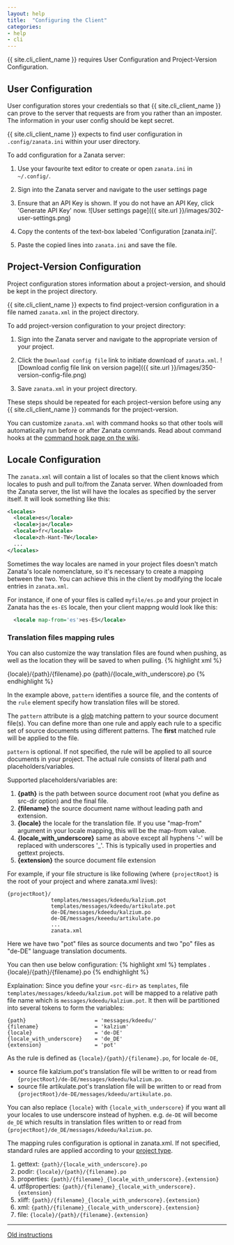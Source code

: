 ```yaml
---
layout: help
title:  "Configuring the Client"
categories:
- help
- cli
---
```


{{ site.cli_client_name }} requires User Configuration and Project-Version Configuration.

## User Configuration

User configuration stores your credentials so that {{ site.cli_client_name }} can prove to the server that requests are from you rather than an imposter. The information in your user config should be kept secret.

{{ site.cli_client_name }} expects to find user configuration in `.config/zanata.ini` within your user directory.

To add configuration for a Zanata server:

 1. Use your favourite text editor to create or open `zanata.ini` in `~/.config/`.
 1. Sign into the Zanata server and navigate to the user settings page
 1. Ensure that an API Key is shown. If you do not have an API Key, click 'Generate API Key' now.
![User settings page]({{ site.url }}/images/302-user-settings.png)

 1. Copy the contents of the text-box labeled 'Configuration [zanata.ini]'.
 1. Paste the copied lines into `zanata.ini` and save the file.


## Project-Version Configuration

Project configuration stores information about a project-version, and should be kept in the project directory.

{{ site.cli_client_name }} expects to find project-version configuration in a file named `zanata.xml` in the project directory.

To add project-version configuration to your project directory:

 1. Sign into the Zanata server and navigate to the appropriate version of your project.
 1. Click the `Download config file` link to initiate download of `zanata.xml`.
![Download config file link on version page]({{ site.url }}/images/350-version-config-file.png)

 1. Save `zanata.xml` in your project directory.


These steps should be repeated for each project-version before using any {{ site.cli_client_name }} commands for the project-version.

You can customize `zanata.xml` with command hooks so that other tools will automatically run before or after Zanata commands. Read about command hooks at the [command hook page on the wiki](https://github.com/zanata/zanata-server/wiki/Client-Command-Hooks).


## Locale Configuration

The `zanata.xml` will contain a list of locales so that the client knows which locales to push and pull to/from the Zanata server. When downloaded from the Zanata server, the list will have the locales as specified by the server itself. It will look something like this:

```xml
<locales>
  <locale>es</locale>
  <locale>ja</locale>
  <locale>fr</locale>
  <locale>zh-Hant-TW</locale>
  ...
</locales>
```

Sometimes the way locales are named in your project files doesn't match Zanata's locale nomenclature, so it's necessary to create a mapping between the two. You can achieve this in the client by modifying the locale entries in `zanata.xml`.

For instance, if one of your files is called `myfile/es.po` and your project in Zanata has the `es-ES` locale, then your client mappng would look like this:

```xml
  <locale map-from='es'>es-ES</locale>
```

### Translation files mapping rules

You can also customize the way translation files are found when pushing, as well as the location they will be saved to when pulling.
{% highlight xml %}
<!-- example rules definition in zanata.xml -->
<rules>
  <rule pattern="**/pot/*.pot">{locale}/{path}/{filename}.po</rule>
  <rule pattern="**/po/*.pot">{path}/{locale_with_underscore}.po</rule>
</rules>
{% endhighlight %}

In the example above, `pattern` identifies a source file, and the contents of the `rule` element specify how translation files will be stored.

The `pattern` attribute is a [glob](http://en.wikipedia.org/wiki/Glob_(programming)) matching pattern to your source document file(s). You can define more than one rule and apply each rule to a specific set of source documents using different patterns. The **first** matched rule will be applied to the file. 

`pattern` is optional. If not specified, the rule will be applied to all source documents in your project.
The actual rule consists of literal path and placeholders/variables.

Supported placeholders/variables are:
 
 1. **{path}** is the path between source document root (what you define as src-dir option) and the final file.
 1. **{filename}** the source document name without leading path and extension.
 1. **{locale}** the locale for the translation file. If you use "map-from" argument in your locale mapping, this will be the map-from value.
 1. **{locale\_with\_underscore}** same as above except all hyphens '-' will be replaced with underscores '_'. This is typically used in properties and gettext projects.
 1. **{extension}** the source document file extension

For example, if your file structure is like following (where `{projectRoot}` is the root of your project and where zanata.xml lives):

```
{projectRoot}/
              templates/messages/kdeedu/kalzium.pot
              templates/messages/kdeedu/artikulate.pot
              de-DE/messages/kdeedu/kalzium.po
              de-DE/messages/keeedu/artikulate.po
              ...
              zanata.xml

```              

Here we have two "pot" files as source documents and two "po" files as "de-DE" language translation documents.

You can then use below configuration:
{% highlight xml %}
<src-dir>templates</src-dir>
<trans-dir>.</trans-dir>
<rules>
    <rule pattern="**/*.pot">{locale}/{path}/{filename}.po</rule>
</rules>
{% endhighlight %}

Explaination: Since you define your `<src-dir>` as `templates`, file `templates/messages/kdeedu/kalzium.pot` will be mapped to a relative path file name which is `messages/kdeedu/kalzium.pot`. It then will be partitioned into several tokens to form the variables:

```
{path}						= 'messages/kdeedu/'
{filename}					= 'kalzium'
{locale}					= 'de-DE'
{locale_with_underscore}	= 'de_DE'
{extension}					= 'pot' 
```

As the rule is defined as `{locale}/{path}/{filename}.po`, for locale `de-DE`, 

- source file kalzium.pot's translation file will be written to or read from `{projectRoot}/de-DE/messages/kdeedu/kalzium.po`. 
- source file artikulate.pot's translation file will be written to or read from `{projectRoot}/de-DE/messages/kdeedu/artikulate.po`.

You can also replace `{locale}` with `{locale_with_underscore}` if you want all your locales to use underscore instead of hyphen. e.g. `de-DE` will become `de_DE` which results in translation files written to or read from `{projectRoot}/de_DE/messages/kdeedu/kalzium.po`. 

The mapping rules configuration is optional in zanata.xml. If not specified, standard rules are applied according to your [project type](https://github.com/zanata/zanata-server/wiki/Project-Types).

 1. gettext: `{path}/{locale_with_underscore}.po`
 1. podir: `{locale}/{path}/{filename}.po`
 1. properties: `{path}/{filename}_{locale_with_underscore}.{extension}`
 1. utf8properties: `{path}/{filename}_{locale_with_underscore}.{extension}`
 1. xliff: `{path}/{filename}_{locale_with_underscore}.{extension}`
 1. xml: `{path}/{filename}_{locale_with_underscore}.{extension}`
 1. file: `{locale}/{path}/{filename}.{extension}`  

---

[Old instructions](https://github.com/zanata/zanata-server/wiki/Client-Configuration)
